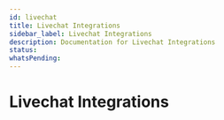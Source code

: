 ```yaml
---
id: livechat
title: Livechat Integrations
sidebar_label: Livechat Integrations
description: Documentation for Livechat Integrations
status: 
whatsPending: 
---
```


# Livechat Integrations

